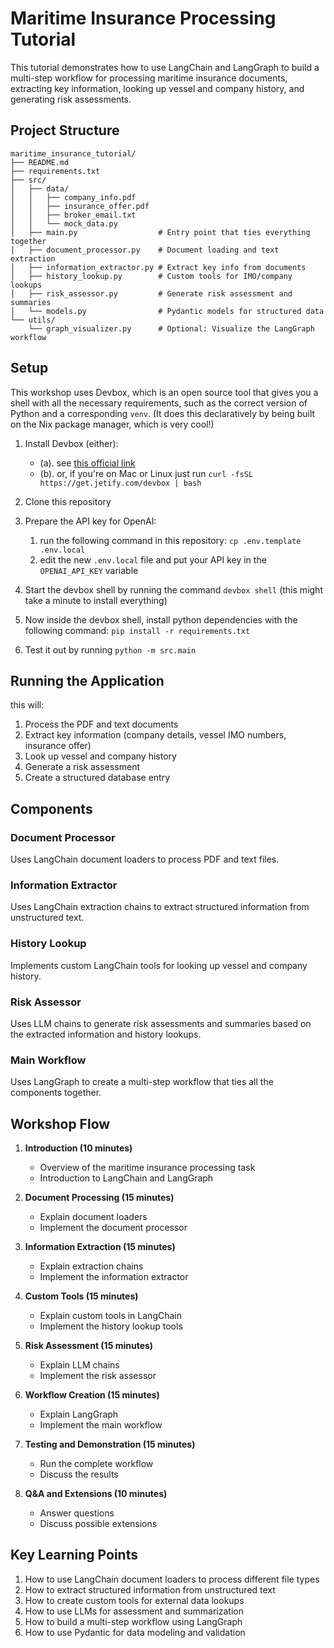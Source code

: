 # Maritime Insurance Processing Tutorial

This tutorial demonstrates how to use LangChain and LangGraph to build a multi-step workflow for processing maritime insurance documents, extracting key information, looking up vessel and company history, and generating risk assessments.

## Project Structure

```
maritime_insurance_tutorial/
├── README.md
├── requirements.txt
├── src/
│   ├── data/
│   │   ├── company_info.pdf
│   │   ├── insurance_offer.pdf
│   │   ├── broker_email.txt
│   │   └── mock_data.py
│   ├── main.py                  # Entry point that ties everything together
│   ├── document_processor.py    # Document loading and text extraction
│   ├── information_extractor.py # Extract key info from documents
│   ├── history_lookup.py        # Custom tools for IMO/company lookups
│   ├── risk_assessor.py         # Generate risk assessment and summaries
│   └── models.py                # Pydantic models for structured data
└── utils/
    └── graph_visualizer.py      # Optional: Visualize the LangGraph workflow
```

## Setup

This workshop uses Devbox, which is an open source tool that gives you a shell with all the necessary requirements, such
as the correct version of Python and a corresponding `venv`. (It does this declaratively by being built on the Nix package
manager, which is very cool!)

1. Install Devbox (either):

   - (a). see [this official link](https://www.jetify.com/docs/devbox/installing_devbox)
   - (b). or, if you're on Mac or Linux just run `curl -fsSL https://get.jetify.com/devbox | bash`

2. Clone this repository

3. Prepare the API key for OpenAI:

   1. run the following command in this repository: `cp .env.template .env.local`
   2. edit the new `.env.local` file and put your API key in the `OPENAI_API_KEY` variable

4. Start the devbox shell by running the command `devbox shell` (this might take a minute to install everything)

5. Now inside the devbox shell, install python dependencies with the following command: `pip install -r requirements.txt`

6. Test it out by running `python -m src.main`

## Running the Application

this will:

1. Process the PDF and text documents
2. Extract key information (company details, vessel IMO numbers, insurance offer)
3. Look up vessel and company history
4. Generate a risk assessment
5. Create a structured database entry

## Components

### Document Processor

Uses LangChain document loaders to process PDF and text files.

### Information Extractor

Uses LangChain extraction chains to extract structured information from unstructured text.

### History Lookup

Implements custom LangChain tools for looking up vessel and company history.

### Risk Assessor

Uses LLM chains to generate risk assessments and summaries based on the extracted information and history lookups.

### Main Workflow

Uses LangGraph to create a multi-step workflow that ties all the components together.

## Workshop Flow

1. **Introduction (10 minutes)**

   - Overview of the maritime insurance processing task
   - Introduction to LangChain and LangGraph

2. **Document Processing (15 minutes)**

   - Explain document loaders
   - Implement the document processor

3. **Information Extraction (15 minutes)**

   - Explain extraction chains
   - Implement the information extractor

4. **Custom Tools (15 minutes)**

   - Explain custom tools in LangChain
   - Implement the history lookup tools

5. **Risk Assessment (15 minutes)**

   - Explain LLM chains
   - Implement the risk assessor

6. **Workflow Creation (15 minutes)**

   - Explain LangGraph
   - Implement the main workflow

7. **Testing and Demonstration (15 minutes)**

   - Run the complete workflow
   - Discuss the results

8. **Q&A and Extensions (10 minutes)**
   - Answer questions
   - Discuss possible extensions

## Key Learning Points

1. How to use LangChain document loaders to process different file types
2. How to extract structured information from unstructured text
3. How to create custom tools for external data lookups
4. How to use LLMs for assessment and summarization
5. How to build a multi-step workflow using LangGraph
6. How to use Pydantic for data modeling and validation
